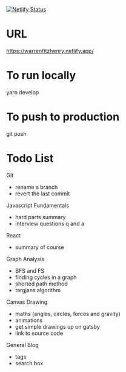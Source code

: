 [![Netlify Status](https://api.netlify.com/api/v1/badges/ee439674-a3d1-4339-8fda-39cbf47cff77/deploy-status)](https://app.netlify.com/sites/warrenfitzhenry/deploys)

# URL
https://warrenfitzhenry.netlify.app/

# To run locally
yarn develop

# To push to production
git push 

# Todo List

Git
- rename a branch
- revert the last commit

Javascript Fundamentals
- hard parts summary
- interview questions q and a

React
- summary of course

Graph Analysis
- BFS and FS
- finding cycles in a graph
- shorted path method
- targjans algorithm

Canvas Drawing
- maths (angles, circles, forces and gravity)
- animations
- get simple drawings up on gatsby
- link to source code

General Blog
- tags 
- search box
